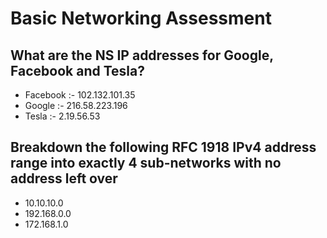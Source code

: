 # Basic Networking Assessment

## What are the NS IP addresses for Google, Facebook and Tesla?

- Facebook :- 102.132.101.35
- Google :- 216.58.223.196
- Tesla :- 2.19.56.53

## Breakdown the following RFC 1918 IPv4 address range into exactly 4 sub-networks with no address left over

- 10.10.10.0
- 192.168.0.0
- 172.168.1.0
